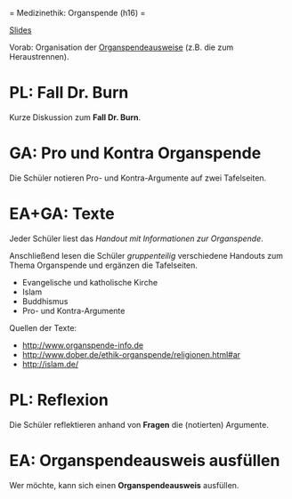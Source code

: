 = Medizinethik: Organspende (h16) =

[Slides](http://xcosx.de/mgb/keineph-slides/ethik-slides/Organspende.html)

Vorab: Organisation der [Organspendeausweise](http://www.bzga.de/infomaterialien/organspende/?uid=7fdcf04980bee2e2d7d7084c0e65c304) (z.B. die zum Heraustrennen).

# PL: Fall Dr. Burn
Kurze Diskussion zum **Fall Dr. Burn**.

# GA: Pro und Kontra Organspende
Die Schüler notieren Pro- und Kontra-Argumente auf zwei Tafelseiten.

# EA+GA: Texte
Jeder Schüler liest das *Handout mit Informationen zur Organspende*.

Anschließend lesen die Schüler *gruppenteilig* verschiedene Handouts zum Thema Organspende und ergänzen die Tafelseiten.

* Evangelische und katholische Kirche
* Islam
* Buddhismus
* Pro- und Kontra-Argumente

Quellen der Texte:
* http://www.organspende-info.de
* http://www.dober.de/ethik-organspende/religionen.html#ar
* http://islam.de/


# PL: Reflexion
Die Schüler reflektieren anhand von **Fragen** die (notierten) Argumente.

# EA: Organspendeausweis ausfüllen
Wer möchte, kann sich einen **Organspendeausweis** ausfüllen.
